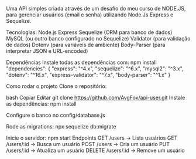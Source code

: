 Uma API simples criada através de um desafio do meu curso de NODE.JS, para gerenciar usuários  (email e senha) utilizando Node.Js Express e Sequelize.

Tecnologias:
Node.js
Express
Sequelize (ORM para banco de dados)
MySQL (ou outro banco configurado no Sequelize)
Validator (para validação de dados)
Dotenv (para variáveis de ambiente)
Body-Parser (para interpretar JSON e URL-encoded)

Dependências
Instale todas as dependências com:
npm install
"dependencies": {
  "express": "^4.x",
  "sequelize": "^6.x",
  "mysql2": "^3.x",
  "dotenv": "^16.x",
  "express-validator": "^7.x",
  "body-parser": "^1.x"
}

Como rodar o projeto
Clone o repositório:

bash
Copiar
Editar
git clone https://github.com/AvgFox/api-user.git
Instale as dependências:
npm install

Configure o banco no config/database.js

Rode as migrations:
npx sequelize db:migrate

Inicie o servidor:
npm start
Endpoints
GET /users → Lista usuários
GET /users/:id → Busca um usuário
POST /users → Cria um usuário
PUT /users/:id → Atualiza um usuário
DELETE /users/:id → Remove um usuário
